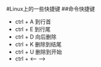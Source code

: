 #Linux上的一些快捷键
##命令快捷键
* ctrl + A 到行首
* ctrl + E 到行尾
* ctrl + D 向后删除
* ctrl + K 删除到结尾
* ctrl + U 删除到开始
* ctrl + <--   -->



